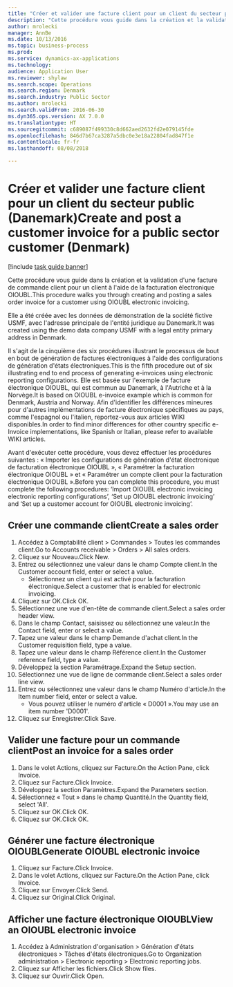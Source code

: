 ```yaml
--- 
title: "Créer et valider une facture client pour un client du secteur public (Danemark)"
description: "Cette procédure vous guide dans la création et la validation d'une facture de commande client pour un client à l'aide de la facturation électronique OIOUBL."
author: mrolecki
manager: AnnBe
ms.date: 10/13/2016
ms.topic: business-process
ms.prod: 
ms.service: dynamics-ax-applications
ms.technology: 
audience: Application User
ms.reviewer: shylaw
ms.search.scope: Operations
ms.search.region: Denmark
ms.search.industry: Public Sector
ms.author: mrolecki
ms.search.validFrom: 2016-06-30
ms.dyn365.ops.version: AX 7.0.0
ms.translationtype: HT
ms.sourcegitcommit: c689087f499330c8d662aed2632fd2e079145fde
ms.openlocfilehash: 846d7b67ca3287a5dbc0e3e18a22804fad847f1e
ms.contentlocale: fr-fr
ms.lasthandoff: 08/08/2018

---
```

# <a name="create-and-post-a-customer-invoice-for-a-public-sector-customer-denmark"></a><span data-ttu-id="a084b-103">Créer et valider une facture client pour un client du secteur public (Danemark)</span><span class="sxs-lookup"><span data-stu-id="a084b-103">Create and post a customer invoice for a public sector customer (Denmark)</span></span>

[!include [task guide banner](../../includes/task-guide-banner.md)]

<span data-ttu-id="a084b-104">Cette procédure vous guide dans la création et la validation d'une facture de commande client pour un client à l'aide de la facturation électronique OIOUBL.</span><span class="sxs-lookup"><span data-stu-id="a084b-104">This procedure walks you through creating and posting a sales order invoice for a customer using OIOUBL electronic invoicing.</span></span> 



<span data-ttu-id="a084b-105">Elle a été créée avec les données de démonstration de la société fictive USMF, avec l'adresse principale de l'entité juridique au Danemark.</span><span class="sxs-lookup"><span data-stu-id="a084b-105">It was created using the demo data company USMF with a legal entity primary address in Denmark.</span></span>



<span data-ttu-id="a084b-106">Il s'agit de la cinquième des six procédures illustrant le processus de bout en bout de génération de factures électroniques à l'aide des configurations de génération d'états électroniques.</span><span class="sxs-lookup"><span data-stu-id="a084b-106">This is the fifth procedure out of six illustrating end to end process of generating e-invoices using electronic reporting configurations.</span></span> <span data-ttu-id="a084b-107">Elle est basée sur l'exemple de facture électronique OIOUBL, qui est commun au Danemark, à l'Autriche et à la Norvège.</span><span class="sxs-lookup"><span data-stu-id="a084b-107">It is based on OIOUBL e-invoice example which is common for Denmark, Austria and Norway.</span></span> <span data-ttu-id="a084b-108">Afin d'identifier les différences mineures pour d'autres implémentations de facture électronique spécifiques au pays, comme l'espagnol ou l'italien, reportez-vous aux articles WIKI disponibles.</span><span class="sxs-lookup"><span data-stu-id="a084b-108">In order to find minor differences for other country specific e-Invoice implementations, like Spanish or Italian, please refer to available WIKI articles.</span></span>



<span data-ttu-id="a084b-109">Avant d'exécuter cette procédure, vous devez effectuer les procédures suivantes : « Importer les configurations de génération d'état électronique de facturation électronique OIOUBL », « Paramétrer la facturation électronique OIOUBL » et « Paramétrer un compte client pour la facturation électronique OIOUBL ».</span><span class="sxs-lookup"><span data-stu-id="a084b-109">Before you can complete this procedure, you must complete the following procedures: ‘Import OIOUBL electronic invoicing electronic reporting configurations’, ‘Set up OIOUBL electronic invoicing’ and ‘Set up a customer account for OIOUBL electronic invoicing’.</span></span>


## <a name="create-a-sales-order"></a><span data-ttu-id="a084b-110">Créer une commande client</span><span class="sxs-lookup"><span data-stu-id="a084b-110">Create a sales order</span></span>
1. <span data-ttu-id="a084b-111">Accédez à Comptabilité client > Commandes > Toutes les commandes client.</span><span class="sxs-lookup"><span data-stu-id="a084b-111">Go to Accounts receivable > Orders > All sales orders.</span></span>
2. <span data-ttu-id="a084b-112">Cliquez sur Nouveau.</span><span class="sxs-lookup"><span data-stu-id="a084b-112">Click New.</span></span>
3. <span data-ttu-id="a084b-113">Entrez ou sélectionnez une valeur dans le champ Compte client.</span><span class="sxs-lookup"><span data-stu-id="a084b-113">In the Customer account field, enter or select a value.</span></span>
    * <span data-ttu-id="a084b-114">Sélectionnez un client qui est activé pour la facturation électronique.</span><span class="sxs-lookup"><span data-stu-id="a084b-114">Select a customer that is enabled for electronic invoicing.</span></span>  
4. <span data-ttu-id="a084b-115">Cliquez sur OK.</span><span class="sxs-lookup"><span data-stu-id="a084b-115">Click OK.</span></span>
5. <span data-ttu-id="a084b-116">Sélectionnez une vue d'en-tête de commande client.</span><span class="sxs-lookup"><span data-stu-id="a084b-116">Select a sales order header view.</span></span>
6. <span data-ttu-id="a084b-117">Dans le champ Contact, saisissez ou sélectionnez une valeur.</span><span class="sxs-lookup"><span data-stu-id="a084b-117">In the Contact field, enter or select a value.</span></span>
7. <span data-ttu-id="a084b-118">Tapez une valeur dans le champ Demande d'achat client.</span><span class="sxs-lookup"><span data-stu-id="a084b-118">In the Customer requisition field, type a value.</span></span>
8. <span data-ttu-id="a084b-119">Tapez une valeur dans le champ Référence client.</span><span class="sxs-lookup"><span data-stu-id="a084b-119">In the Customer reference field, type a value.</span></span>
9. <span data-ttu-id="a084b-120">Développez la section Paramétrage.</span><span class="sxs-lookup"><span data-stu-id="a084b-120">Expand the Setup section.</span></span>
10. <span data-ttu-id="a084b-121">Sélectionnez une vue de ligne de commande client.</span><span class="sxs-lookup"><span data-stu-id="a084b-121">Select a sales order line view.</span></span>
11. <span data-ttu-id="a084b-122">Entrez ou sélectionnez une valeur dans le champ Numéro d'article.</span><span class="sxs-lookup"><span data-stu-id="a084b-122">In the Item number field, enter or select a value.</span></span>
    * <span data-ttu-id="a084b-123">Vous pouvez utiliser le numéro d'article « D0001 ».</span><span class="sxs-lookup"><span data-stu-id="a084b-123">You may use an item number 'D0001'.</span></span>  
12. <span data-ttu-id="a084b-124">Cliquez sur Enregistrer.</span><span class="sxs-lookup"><span data-stu-id="a084b-124">Click Save.</span></span>

## <a name="post-an-invoice-for-a-sales-order"></a><span data-ttu-id="a084b-125">Valider une facture pour un commande client</span><span class="sxs-lookup"><span data-stu-id="a084b-125">Post an invoice for a sales order</span></span>
1. <span data-ttu-id="a084b-126">Dans le volet Actions, cliquez sur Facture.</span><span class="sxs-lookup"><span data-stu-id="a084b-126">On the Action Pane, click Invoice.</span></span>
2. <span data-ttu-id="a084b-127">Cliquez sur Facture.</span><span class="sxs-lookup"><span data-stu-id="a084b-127">Click Invoice.</span></span>
3. <span data-ttu-id="a084b-128">Développez la section Paramètres.</span><span class="sxs-lookup"><span data-stu-id="a084b-128">Expand the Parameters section.</span></span>
4. <span data-ttu-id="a084b-129">Sélectionnez « Tout » dans le champ Quantité.</span><span class="sxs-lookup"><span data-stu-id="a084b-129">In the Quantity field, select 'All'.</span></span>
5. <span data-ttu-id="a084b-130">Cliquez sur OK.</span><span class="sxs-lookup"><span data-stu-id="a084b-130">Click OK.</span></span>
6. <span data-ttu-id="a084b-131">Cliquez sur OK.</span><span class="sxs-lookup"><span data-stu-id="a084b-131">Click OK.</span></span>

## <a name="generate-oioubl-electronic-invoice"></a><span data-ttu-id="a084b-132">Générer une facture électronique OIOUBL</span><span class="sxs-lookup"><span data-stu-id="a084b-132">Generate OIOUBL electronic invoice</span></span>
1. <span data-ttu-id="a084b-133">Cliquez sur Facture.</span><span class="sxs-lookup"><span data-stu-id="a084b-133">Click Invoice.</span></span>
2. <span data-ttu-id="a084b-134">Dans le volet Actions, cliquez sur Facture.</span><span class="sxs-lookup"><span data-stu-id="a084b-134">On the Action Pane, click Invoice.</span></span>
3. <span data-ttu-id="a084b-135">Cliquez sur Envoyer.</span><span class="sxs-lookup"><span data-stu-id="a084b-135">Click Send.</span></span>
4. <span data-ttu-id="a084b-136">Cliquez sur Original.</span><span class="sxs-lookup"><span data-stu-id="a084b-136">Click Original.</span></span>

## <a name="view-an-oioubl-electronic-invoice"></a><span data-ttu-id="a084b-137">Afficher une facture électronique OIOUBL</span><span class="sxs-lookup"><span data-stu-id="a084b-137">View an OIOUBL electronic invoice</span></span>
1. <span data-ttu-id="a084b-138">Accédez à Administration d'organisation > Génération d'états électroniques > Tâches d'états électroniques.</span><span class="sxs-lookup"><span data-stu-id="a084b-138">Go to Organization administration > Electronic reporting > Electronic reporting jobs.</span></span>
2. <span data-ttu-id="a084b-139">Cliquez sur Afficher les fichiers.</span><span class="sxs-lookup"><span data-stu-id="a084b-139">Click Show files.</span></span>
3. <span data-ttu-id="a084b-140">Cliquez sur Ouvrir.</span><span class="sxs-lookup"><span data-stu-id="a084b-140">Click Open.</span></span>


